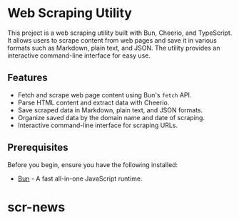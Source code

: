 # Web Scraping Utility

This project is a web scraping utility built with Bun, Cheerio, and TypeScript. It allows users to scrape content from web pages and save it in various formats such as Markdown, plain text, and JSON. The utility provides an interactive command-line interface for easy use.

## Features

- Fetch and scrape web page content using Bun's `fetch` API.
- Parse HTML content and extract data with Cheerio.
- Save scraped data in Markdown, plain text, and JSON formats.
- Organize saved data by the domain name and date of scraping.
- Interactive command-line interface for scraping URLs.

## Prerequisites

Before you begin, ensure you have the following installed:

- [Bun](https://bun.sh/) - A fast all-in-one JavaScript runtime.

# scr-news
